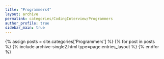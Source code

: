 ```yaml
---
title: "Programmers4"
layout: archive
permalink: categories/CodingInterview/Programmers
author_profile: true
sidebar_main: true
---
```



{% assign posts = site.categories['Programmers'] %}
{% for post in posts %} {% include archive-single2.html type=page.entries_layout %} {% endfor %}